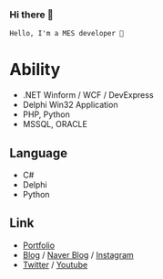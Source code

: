 ### Hi there 👋

```
Hello, I'm a MES developer 🌙
```

# Ability
 
- .NET Winform / WCF / DevExpress  
- Delphi Win32 Application  
- PHP, Python 
- MSSQL, ORACLE 

## Language

- C#
- Delphi
- Python

## Link

- [Portfolio](https://skshpapa80.github.io/Portfolio/)
- [Blog](https://skshpapa80.github.io/) / [Naver Blog](https://blog.naver.com/skshpapa80/) / [Instagram](https://www.instagram.com/skshpapa80/)
- [Twitter](https://twitter.com/skshpapa80) / [Youtube](https://www.youtube.com/channel/UCok-8nABbWVkBvuwCqTjDbg)
